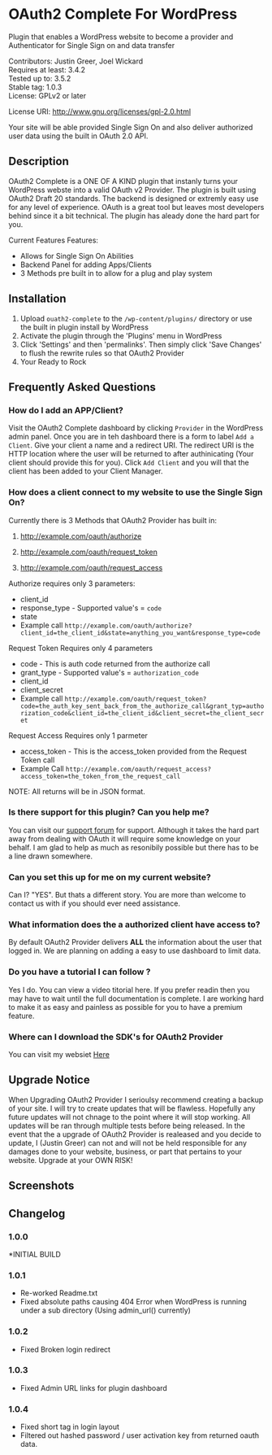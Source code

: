 # OAuth2 Complete For WordPress

Plugin that enables a WordPress website to become a provider and Authenticator for Single Sign on and data transfer 

Contributors: Justin Greer, Joel Wickard  
Requires at least: 3.4.2  
Tested up to: 3.5.2  
Stable tag: 1.0.3  
License: GPLv2 or later  

License URI: http://www.gnu.org/licenses/gpl-2.0.html

Your site will be able provided Single Sign On and also deliver authorized user data using the built in OAuth 2.0 API.

## Description

OAuth2 Complete is a ONE OF A KIND plugin that instanly turns your WordPress webste into a valid OAuth v2 Provider. The plugin is built using OAuth2 Draft 20 standards. The backend is designed or extremly easy use for any level of experience. OAuth is a great tool but leaves most developers behind since it a bit technical.
The plugin has aleady done the hard part for you.

Current Features Features:

*   Allows for Single Sign On Abilities
*   Backend Panel for adding Apps/Clients
*	3 Methods pre built in to allow for a plug and play system

## Installation

1. Upload `ouath2-complete` to the `/wp-content/plugins/` directory or use the built in plugin install by WordPress
1. Activate the plugin through the 'Plugins' menu in WordPress
1. Click 'Settings' and then 'permalinks'. Then simply click 'Save Changes' to flush the rewrite rules so that OAuth2 Provider
1. Your Ready to Rock

## Frequently Asked Questions

### How do I add an APP/Client?

Visit the OAuth2 Complete dashboard by clicking `Provider` in the WordPress admin panel. Once you are in teh dashboard there is a form to label `Add a Client`. Give your client a name and a redirect URI. The redirect URI is the HTTP location where the user will be returned to after authinicating (Your client should provide this for you). Click `Add Client` and you will that the client has been added to your Client Manager.

### How does a client connect to my website to use the Single Sign On?

Currently there is 3 Methods that OAuth2 Provider has built in:

1. http://example.com/oauth/authorize

1. http://example.com/oauth/request_token

1. http://example.com/oauth/request_access

Authorize requires only 3 parameters:

* client_id
* response_type - Supported value's = `code`
* state
* Example call `http://example.com/oauth/authorize?client_id=the_client_id&state=anything_you_want&response_type=code`

Request Token Requires only 4 parameters

* code - This is auth code returned from the authorize call
* grant_type - Supported value's = `authorization_code`
* client_id
* client_secret
* Example call `http://example.com/oauth/request_token?code=the_auth_key_sent_back_from_the_authorize_call&grant_typ=authorization_code&client_id=the_client_id&client_secret=the_client_secret`

Request Access Requires only 1 parmeter

* access_token - This is the access_token provided from the Request Token call
* Example Call `http://example.com/oauth/request_access?access_token=the_token_from_the_request_call`


NOTE: All returns will be in JSON format.

### Is there support for this plugin? Can you help me?

You can visit our <a href="http://justin-greer.com/forums/forum/wordpress-oauth2-provider-plugin/" title="WordPress OAuth2 Provider Plugin">support forum</a> for support. Although it takes the hard part away from dealing with OAuth it will require some knowledge on your behalf. I am glad to help as much as resonibily possible but there has to be a line drawn somewhere.

### Can you set this up for me on my current website?

Can I? "YES". But thats a different story. You are more than welcome to contact us with if you should ever need assistance.

### What information does the a authorized client have access to?

By default OAuth2 Provider delivers <strong>ALL</strong> the information about the user that logged in. We are planning on adding a easy to use dashboard to limit data.

### Do you have a tutorial I can follow ?

Yes I do. You can view a video titorial here. If you prefer readin then you may have to wait until the full documentation is complete. I are working hard to make it as easy and painless as possible for you to have a premium feature.

### Where can I download the SDK's for OAuth2 Provider

You can visit my websiet <a href="http://justin-greer.com">Here</a>

## Upgrade Notice

When Upgrading OAuth2 Provider I serioulsy recommend creating a backup of your site. I will try to create updates that will be flawless. Hopefully any future updates will not chnage to the point where it will stop working. All updates will be ran through multiple tests before being released. In the event that the a upgrade of OAuth2 Provider is realeased and you decide to update, I (Justin Greer) can not and will not be held responsible for any damages done to your website, business, or part that pertains to your website. Upgrade at your OWN RISK!

## Screenshots

## Changelog

### 1.0.0
*INITIAL BUILD

### 1.0.1
* Re-worked Readme.txt
* Fixed absolute paths causing 404 Error when WordPress is running under a sub directory (Using admin_url() currently)

### 1.0.2 
* Fixed Broken login redirect

### 1.0.3
* Fixed Admin URL links for plugin dashboard

### 1.0.4
* Fixed short tag in login layout
* Filtered out hashed password / user activation key from returned oauth data.

